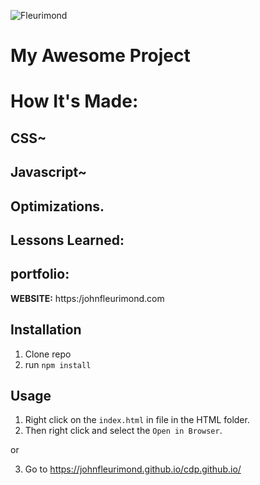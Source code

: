 ![Fleurimond]()


# My Awesome Project

# How It's Made:

## CSS~

## Javascript~


## Optimizations.



## Lessons Learned:

## portfolio:

**WEBSITE:** https:/johnfleurimond.com

## Installation

1. Clone repo
2. run `npm install`

## Usage

1. Right click on the `index.html` in file in the HTML folder.
2. Then right click and select the `Open in Browser`.


or 

3. Go to https://johnfleurimond.github.io/cdp.github.io/
